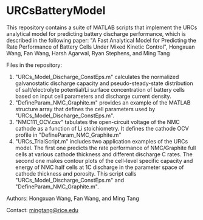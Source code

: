 # URCsBatteryModel
This repository contains a suite of MATLAB scripts that implement the URCs analytical model for predicting battery discharge performance, which is described in the following paper: "A Fast Analytical Model for Predicting the Rate Performance of Battery Cells Under Mixed Kinetic Control", Hongxuan Wang, Fan Wang, Harsh Agarwal, Ryan Stephens, and Ming Tang

Files in the repository:
1. "URCs_Model_Discharge_ConstEps.m" calculates the normalized galvanostatic discharge capacity and pseudo-steady-state distribution of salt/electrolyte potential/Li surface concentration of battery cells based on input cell parameters and discharge current density. 
2. "DefineParam_NMC_Graphite.m" provides an example of the MATLAB structure array that defines the cell parameters used by "URCs_Model_Discharge_ConstEps.m".
3. "NMC111_OCV.csv" tabulates the open-circuit voltage of the NMC cathode as a function of Li stoichiometry. It defines the cathode OCV profile in "DefineParam_NMC_Graphite.m"
4. "URCs_TrialScript.m" includes two application examples of the URCs model. The first one predicts the rate performance of NMC/Graphite full cells at various cathode thickness and different discharge C rates. The second one makes contour plots of the cell-level specific capacity and energy of NMC half cells at 1C discharge in the parameter space of cathode thickness and porosity. This script calls "URCs_Model_Discharge_ConstEps.m" and "DefineParam_NMC_Graphite.m". 

Authors: Hongxuan Wang, Fan Wang, and Ming Tang

Contact: mingtang@rice.edu
